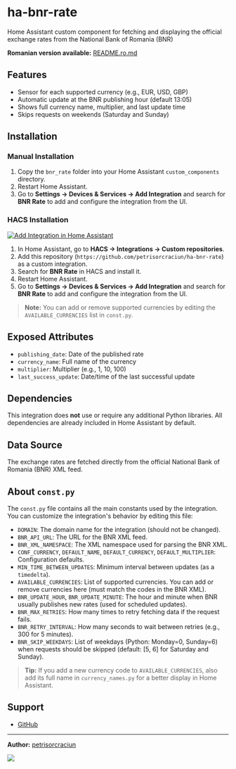 # ha-bnr-rate
Home Assistant custom component for fetching and displaying the official exchange rates from the National Bank of Romania (BNR)

**Romanian version available:** [README.ro.md](./README.ro.md)

## Features
- Sensor for each supported currency (e.g., EUR, USD, GBP)
- Automatic update at the BNR publishing hour (default 13:05)
- Shows full currency name, multiplier, and last update time
- Skips requests on weekends (Saturday and Sunday)

## Installation

### Manual Installation
1. Copy the `bnr_rate` folder into your Home Assistant `custom_components` directory.
2. Restart Home Assistant.
3. Go to **Settings → Devices & Services → Add Integration** and search for **BNR Rate** to add and configure the integration from the UI.

### HACS Installation

[![Add Integration in Home Assistant](https://my.home-assistant.io/badges/config_flow_start.svg)](https://my.home-assistant.io/redirect/hacs_repository/?owner=petrisorcraciun&repository=ha-bnr-rate&category=integration)

1. In Home Assistant, go to **HACS → Integrations → Custom repositories**.
2. Add this repository (`https://github.com/petrisorcraciun/ha-bnr-rate`) as a custom integration.
3. Search for **BNR Rate** in HACS and install it.
4. Restart Home Assistant.
5. Go to **Settings → Devices & Services → Add Integration** and search for **BNR Rate** to add and configure the integration from the UI.

> **Note:** You can add or remove supported currencies by editing the `AVAILABLE_CURRENCIES` list in `const.py`.

## Exposed Attributes
- `publishing_date`: Date of the published rate
- `currency_name`: Full name of the currency
- `multiplier`: Multiplier (e.g., 1, 10, 100)
- `last_success_update`: Date/time of the last successful update

## Dependencies

This integration does **not** use or require any additional Python libraries. All dependencies are already included in Home Assistant by default.

## Data Source

The exchange rates are fetched directly from the official National Bank of Romania (BNR) XML feed.

## About `const.py`

The `const.py` file contains all the main constants used by the integration. You can customize the integration's behavior by editing this file:

- `DOMAIN`: The domain name for the integration (should not be changed).
- `BNR_API_URL`: The URL for the BNR XML feed.
- `BNR_XML_NAMESPACE`: The XML namespace used for parsing the BNR XML.
- `CONF_CURRENCY`, `DEFAULT_NAME`, `DEFAULT_CURRENCY`, `DEFAULT_MULTIPLIER`: Configuration defaults.
- `MIN_TIME_BETWEEN_UPDATES`: Minimum interval between updates (as a `timedelta`).
- `AVAILABLE_CURRENCIES`: List of supported currencies. You can add or remove currencies here (must match the codes in the BNR XML).
- `BNR_UPDATE_HOUR`, `BNR_UPDATE_MINUTE`: The hour and minute when BNR usually publishes new rates (used for scheduled updates).
- `BNR_MAX_RETRIES`: How many times to retry fetching data if the request fails.
- `BNR_RETRY_INTERVAL`: How many seconds to wait between retries (e.g., 300 for 5 minutes).
- `BNR_SKIP_WEEKDAYS`: List of weekdays (Python: Monday=0, Sunday=6) when requests should be skipped (default: [5, 6] for Saturday and Sunday).

> **Tip:** If you add a new currency code to `AVAILABLE_CURRENCIES`, also add its full name in `currency_names.py` for a better display in Home Assistant.

## Support
- [GitHub](https://github.com/petrisorcraciun/ha-bnr-rate)

---
**Author:** [petrisorcraciun](https://github.com/petrisorcraciun)


<a href="https://www.buymeacoffee.com/petrisorcraciun"><img src="https://img.buymeacoffee.com/button-api/?text=Buy me a coffee&emoji=&slug=petrisorcraciun&button_colour=FFDD00&font_colour=000000&font_family=Poppins&outline_colour=000000&coffee_colour=ffffff" /></a>
